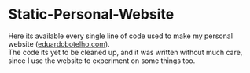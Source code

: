 # Static-Personal-Website
Here its available every single line of code used to make my personal website (<a href="https://eduardobotelho.com">eduardobotelho.com</a>). <br>
The code its yet to be cleaned up, and it was written without much care, since I use the website to experiment on some things too.
